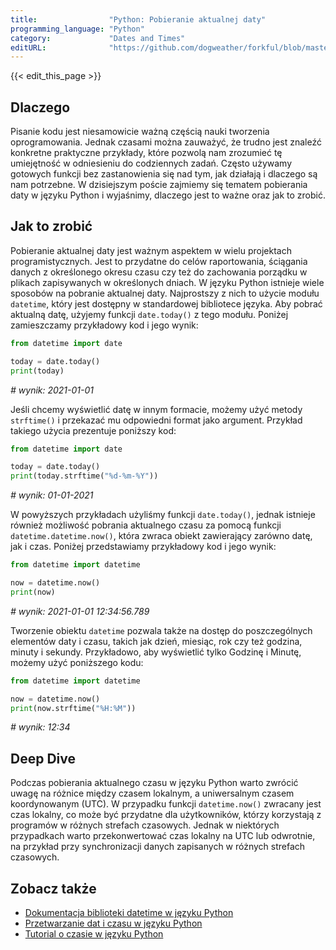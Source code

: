 ```yaml
---
title:                "Python: Pobieranie aktualnej daty"
programming_language: "Python"
category:             "Dates and Times"
editURL:              "https://github.com/dogweather/forkful/blob/master/content/pl/python/getting-the-current-date.md"
---
```


{{< edit_this_page >}}

## Dlaczego

Pisanie kodu jest niesamowicie ważną częścią nauki tworzenia oprogramowania. Jednak czasami można zauważyć, że trudno jest znaleźć konkretne praktyczne przykłady, które pozwolą nam zrozumieć tę umiejętność w odniesieniu do codziennych zadań. Często używamy gotowych funkcji bez zastanowienia się nad tym, jak działają i dlaczego są nam potrzebne. W dzisiejszym poście zajmiemy się tematem pobierania daty w języku Python i wyjaśnimy, dlaczego jest to ważne oraz jak to zrobić.

## Jak to zrobić

Pobieranie aktualnej daty jest ważnym aspektem w wielu projektach programistycznych. Jest to przydatne do celów raportowania, ściągania danych z określonego okresu czasu czy też do zachowania porządku w plikach zapisywanych w określonych dniach. W języku Python istnieje wiele sposobów na pobranie aktualnej daty. Najprostszy z nich to użycie modułu `datetime`, który jest dostępny w standardowej bibliotece języka. Aby pobrać aktualną datę, użyjemy funkcji `date.today()` z tego modułu. Poniżej zamieszczamy przykładowy kod i jego wynik:

```python
from datetime import date

today = date.today()
print(today)
```
_# wynik: 2021-01-01_

Jeśli chcemy wyświetlić datę w innym formacie, możemy użyć metody `strftime()` i przekazać mu odpowiedni format jako argument. Przykład takiego użycia prezentuje poniższy kod:

```python
from datetime import date

today = date.today()
print(today.strftime("%d-%m-%Y"))
```
_# wynik: 01-01-2021_

W powyższych przykładach użyliśmy funkcji `date.today()`, jednak istnieje również możliwość pobrania aktualnego czasu za pomocą funkcji `datetime.datetime.now()`, która zwraca obiekt zawierający zarówno datę, jak i czas. Poniżej przedstawiamy przykładowy kod i jego wynik:

```python
from datetime import datetime

now = datetime.now()
print(now)
```
_# wynik: 2021-01-01 12:34:56.789_

Tworzenie obiektu `datetime` pozwala także na dostęp do poszczególnych elementów daty i czasu, takich jak dzień, miesiąc, rok czy też godzina, minuty i sekundy. Przykładowo, aby wyświetlić tylko Godzinę i Minutę, możemy użyć poniższego kodu:

```python
from datetime import datetime

now = datetime.now()
print(now.strftime("%H:%M"))
```
_# wynik: 12:34_

## Deep Dive

Podczas pobierania aktualnego czasu w języku Python warto zwrócić uwagę na różnice między czasem lokalnym, a uniwersalnym czasem koordynowanym (UTC). W przypadku funkcji `datetime.now()` zwracany jest czas lokalny, co może być przydatne dla użytkowników, którzy korzystają z programów w różnych strefach czasowych. Jednak w niektórych przypadkach warto przekonwertować czas lokalny na UTC lub odwrotnie, na przykład przy synchronizacji danych zapisanych w różnych strefach czasowych.

## Zobacz także

- [Dokumentacja biblioteki datetime w języku Python](https://docs.python.org/3/library/datetime.html)
- [Przetwarzanie dat i czasu w języku Python](https://realpython.com/python-datetime/)
- [Tutorial o czasie w języku Python](https://www.programiz.com/python-programming/datetime)